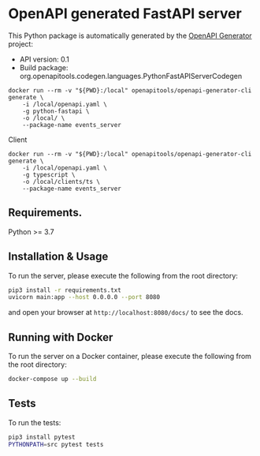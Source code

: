 # OpenAPI generated FastAPI server

This Python package is automatically generated by the [OpenAPI Generator](https://openapi-generator.tech) project:

- API version: 0.1
- Build package: org.openapitools.codegen.languages.PythonFastAPIServerCodegen

```shell
docker run --rm -v "${PWD}:/local" openapitools/openapi-generator-cli generate \
    -i /local/openapi.yaml \
    -g python-fastapi \
    -o /local/ \
    --package-name events_server
```

Client

```shell
docker run --rm -v "${PWD}:/local" openapitools/openapi-generator-cli generate \
    -i /local/openapi.yaml \
    -g typescript \
    -o /local/clients/ts \
    --package-name events_server
```


## Requirements.

Python >= 3.7

## Installation & Usage

To run the server, please execute the following from the root directory:

```bash
pip3 install -r requirements.txt
uvicorn main:app --host 0.0.0.0 --port 8080
```

and open your browser at `http://localhost:8080/docs/` to see the docs.

## Running with Docker

To run the server on a Docker container, please execute the following from the root directory:

```bash
docker-compose up --build
```

## Tests

To run the tests:

```bash
pip3 install pytest
PYTHONPATH=src pytest tests
```
